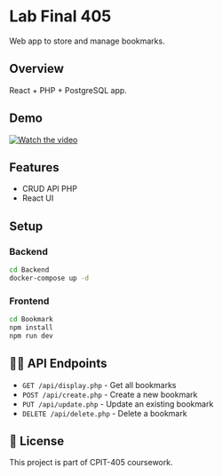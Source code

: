 # Lab Final 405


Web app to store and manage bookmarks.

##  Overview

React + PHP + PostgreSQL app.

##  Demo
[![Watch the video](https://img.youtube.com/vi/UkkaJjSIh8Y/0.jpg)](https://www.youtube.com/watch?v=UkkaJjSIh8Y)



##  Features

- CRUD API  PHP
- React UI

##  Setup

### Backend
```bash
cd Backend
docker-compose up -d
```

### Frontend
```bash
cd Bookmark
npm install
npm run dev
```

## 👨‍💻 API Endpoints

- `GET /api/display.php` - Get all bookmarks
- `POST /api/create.php` - Create a new bookmark
- `PUT /api/update.php` - Update an existing bookmark
- `DELETE /api/delete.php` - Delete a bookmark

## 📝 License

This project is part of CPIT-405 coursework.

